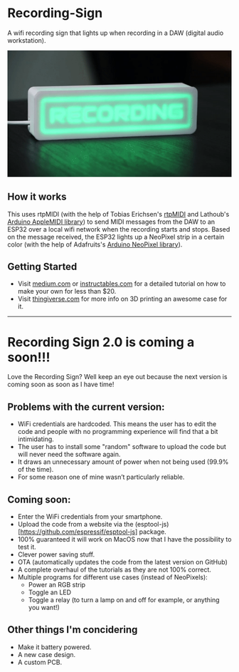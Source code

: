 # Recording-Sign
A wifi recording sign that lights up when recording in a DAW (digital audio workstation).

![](images/recording-sign.gif)

## How it works
This uses rtpMIDI (with the help of Tobias Erichsen's [rtpMIDI](https://www.tobias-erichsen.de/software/rtpmidi.html) and Lathoub's [Arduino AppleMIDI library](https://github.com/lathoub/Arduino-AppleMIDI-Library)) to send MIDI messages from the DAW to an ESP32 over a local wifi network when the recording starts and stops. Based on the message received, the ESP32 lights up a NeoPixel strip in a certain color (with the help of Adafruits's [Arduino NeoPixel library](https://github.com/adafruit/Adafruit_NeoPixel)).

## Getting Started
- Visit [medium.com](https://jakesmd.medium.com/how-to-make-a-wifi-recording-sign-for-your-home-studio-f672b03b75f9) or [instructables.com](https://www.instructables.com/Wifi-Recording-Sign-Controlled-by-Your-DAW/) for a detailed tutorial on how to make your own for less than $20.
- Visit [thingiverse.com](https://www.thingiverse.com/thing:4800637) for more info on 3D printing an awesome case for it.

---
# Recording Sign 2.0 is coming a soon!!!
Love the Recording Sign? Well keep an eye out because the next version is coming soon as soon as I have time!
## Problems with the current version:
- WiFi credentials are hardcoded. This means the user has to edit the code and people with no programming experience will find that a bit intimidating.
- The user has to install some "random" software to upload the code but will never need the software again.
- It draws an unnecessary amount of power when not being used (99.9% of the time).
- For some reason one of mine wasn’t particularly reliable.

## Coming soon:
- Enter the WiFi credentials from your smartphone.
- Upload the code from a website via the (esptool-js)[https://github.com/espressif/esptool-js] package.
- 100% guaranteed it will work on MacOS now that I have the possibility to test it.
- Clever power saving stuff.
- OTA (automatically updates the code from the latest version on GitHub)
- A complete overhaul of the tutorials as they are not 100% correct.
- Multiple programs for different use cases (instead of NeoPixels):
  - Power an RGB strip
  - Toggle an LED
  - Toggle a relay (to turn a lamp on and off for example, or anything you want!)

## Other things I'm concidering
- Make it battery powered.
- A new case design.
- A custom PCB.

